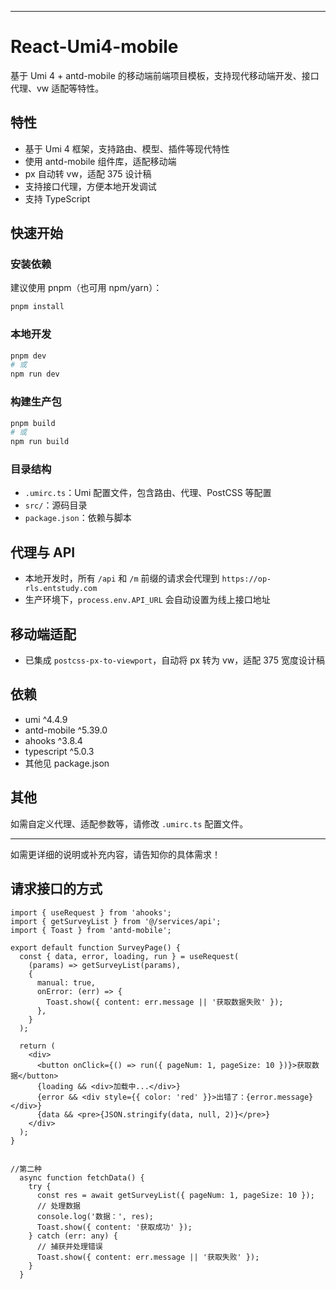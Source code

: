 
---

# React-Umi4-mobile

基于 Umi 4 + antd-mobile 的移动端前端项目模板，支持现代移动端开发、接口代理、vw 适配等特性。

## 特性

- 基于 Umi 4 框架，支持路由、模型、插件等现代特性
- 使用 antd-mobile 组件库，适配移动端
- px 自动转 vw，适配 375 设计稿
- 支持接口代理，方便本地开发调试
- 支持 TypeScript

## 快速开始

### 安装依赖

建议使用 pnpm（也可用 npm/yarn）：

```bash
pnpm install
```

### 本地开发

```bash
pnpm dev
# 或
npm run dev
```

### 构建生产包

```bash
pnpm build
# 或
npm run build
```

### 目录结构

- `.umirc.ts`：Umi 配置文件，包含路由、代理、PostCSS 等配置
- `src/`：源码目录
- `package.json`：依赖与脚本

## 代理与 API

- 本地开发时，所有 `/api` 和 `/m` 前缀的请求会代理到 `https://op-rls.entstudy.com`
- 生产环境下，`process.env.API_URL` 会自动设置为线上接口地址

## 移动端适配

- 已集成 `postcss-px-to-viewport`，自动将 px 转为 vw，适配 375 宽度设计稿

## 依赖

- umi ^4.4.9
- antd-mobile ^5.39.0
- ahooks ^3.8.4
- typescript ^5.0.3
- 其他见 package.json

## 其他

如需自定义代理、适配参数等，请修改 `.umirc.ts` 配置文件。

---

如需更详细的说明或补充内容，请告知你的具体需求！


## 请求接口的方式
```
import { useRequest } from 'ahooks';
import { getSurveyList } from '@/services/api';
import { Toast } from 'antd-mobile';

export default function SurveyPage() {
  const { data, error, loading, run } = useRequest(
    (params) => getSurveyList(params),
    {
      manual: true,
      onError: (err) => {
        Toast.show({ content: err.message || '获取数据失败' });
      },
    }
  );

  return (
    <div>
      <button onClick={() => run({ pageNum: 1, pageSize: 10 })}>获取数据</button>
      {loading && <div>加载中...</div>}
      {error && <div style={{ color: 'red' }}>出错了：{error.message}</div>}
      {data && <pre>{JSON.stringify(data, null, 2)}</pre>}
    </div>
  );
}


//第二种
  async function fetchData() {
    try {
      const res = await getSurveyList({ pageNum: 1, pageSize: 10 });
      // 处理数据
      console.log('数据：', res);
      Toast.show({ content: '获取成功' });
    } catch (err: any) {
      // 捕获并处理错误
      Toast.show({ content: err.message || '获取失败' });
    }
  }

  ```
